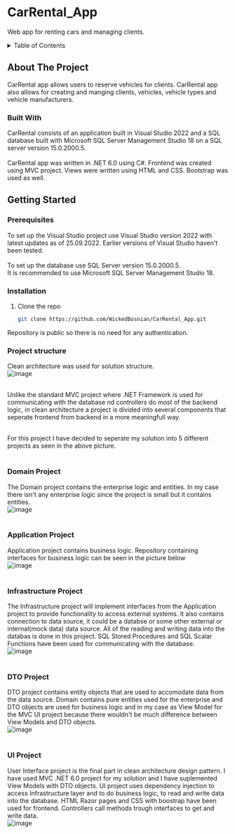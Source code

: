 # CarRental_App
Web app for renting cars and managing clients.

<!-- TABLE OF CONTENTS -->
<details>
  <summary>Table of Contents</summary>
  <ol>
    <li>
      <a href="#about-the-project">About The Project</a>
      <ul>
        <li><a href="#built-with">Built With</a></li>
      </ul>
    </li>
    <li>
      <a href="#getting-started">Getting Started</a>
      <ul>
        <li><a href="#prerequisites">Prerequisites</a></li>
        <li><a href="#installation">Installation</a></li>
      </ul>
    </li>
    <li>
      <a href="#project-structure">Project Structure</a>
      <ul>
        <li><a href="#domain-project">Domain Project</a></li>
        <li><a href="#application-project">Application Project</a></li>
        <li><a href="#infrastructure-project">Infrastructure Project</a></li>
        <li><a href="#dto-project">DTO Project</a></li>
        <li><a href="#ui-project">UI Project</a></li>
      </ul>
    </li>
  </ol>
</details>

<!-- ABOUT THE PROJECT -->
## About The Project

CarRental app allows users to reserve vehicles for clients.
CarRental app also allows for creating and manging clients, vehicles, vehicle types and vehicle manufacturers.


### Built With

CarRental consists of an application built in Visual Studio 2022 and a SQL database built with Microsoft SQL Server Management Studio 18 on a SQL server version 15.0.2000.5.</br>
</br>
CarRental app was written in .NET 6.0 using C#. 
Frontend was created using MVC project.
Views were written using HTML and CSS.
Bootstrap was used as well.

<!-- GETTING STARTED -->
## Getting Started

### Prerequisites

To set up the Visual Studio project use Visual Studio version 2022 with latest updates as of 25.09.2022. Earlier versions of Visual Studio haven't been tested.</br>
</br>
To set up the database use SQL Server version 15.0.2000.5.</br>
It is recommended to use Microsoft SQL Server Management Studio 18.</br>


### Installation

1. Clone the repo
   ```sh
   git clone https://github.com/WickedBosnian/CarRental_App.git
   ```
Repository is public so there is no need for any authentication.

<!-- PROJECT STRUCTURE -->
### Project structure

Clean architecture was used for solution structure.</br>
![image](https://user-images.githubusercontent.com/105022465/192170492-5f651669-5a1f-4374-93be-0202fec34268.png)

</br>
Unlike the standard MVC project where .NET Framework is used for communicating with the database nd controllers do most of the backend logic, in clean architecture a project is divided into several components that seperate frontend from backend in a more meaningfull way.</br>
</br>

For this project I have decided to seperate my solution into 5 different projects as seen in the above picture.</br>
</br>
### Domain Project
The Domain project contains the enterprise logic and entities. In my case there isn't any enterprise logic since the project is small but it contains entities.</br>
![image](https://user-images.githubusercontent.com/105022465/192170847-f100448d-0d7a-4d7f-b0f4-5a9ef8689659.png)
</br></br>
### Application Project
Application project contains business logic. Repository containing interfaces for business logic can be seen in the picture below </br>
![image](https://user-images.githubusercontent.com/105022465/192171058-fa2fe597-2469-4c67-854b-9a4426aefcd2.png)
</br></br>
### Infrastructure Project
The Infrastructure project will implement interfaces from the Application project to provide functionality to access external systems. It also contains connection to data source, it could be a databse or some other external or internal(mock data) data source. All of the reading and writing data into the databas is done in this project. SQL Stored Procedures and SQL Scalar Functions have been used for communicating with the database.</br>
![image](https://user-images.githubusercontent.com/105022465/192171208-c1f4c06c-68dc-4fe1-b7f0-f90a48506daa.png)
</br></br>
### DTO Project
DTO project contains entity objects that are used to accomodate data from the data source. Domain contains pure entities used for the enterprise and DTO objects are used for business logic and in my case as View Model for the MVC UI project because there wouldn't be much difference between View Models and DTO objects.</br>
![image](https://user-images.githubusercontent.com/105022465/192171348-8cf1dd90-b7c6-4c79-b9e6-ffe911c8df98.png)
</br></br>
### UI Project
User Interface project is the final part in clean architecture design pattern. I have used MVC .NET 6.0 project for my solution and I have suplemented View Models with DTO objects. UI project uses dependency injection to access Infrastructure layer and to do business logic, to read and write data into the database. HTML Razor pages and CSS with boostrap have been used for frontend. Controllers call methods trough interfaces to get and write data.</br>
![image](https://user-images.githubusercontent.com/105022465/192171450-f12225e5-d107-4de9-80e7-d95590bd9154.png)
</br></br>


